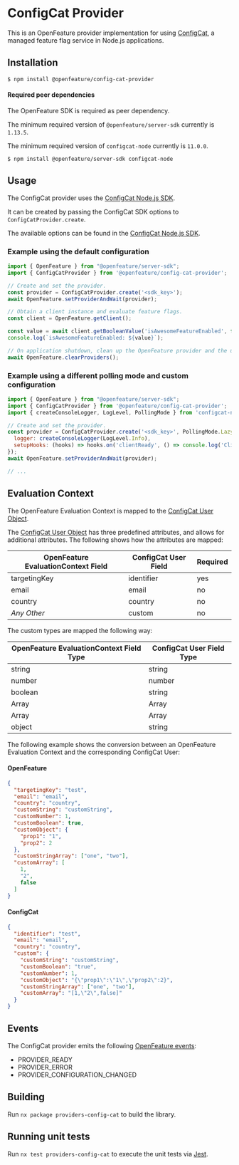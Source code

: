 # ConfigCat Provider

This is an OpenFeature provider implementation for using [ConfigCat](https://configcat.com), a managed feature flag service in Node.js applications.

## Installation

```
$ npm install @openfeature/config-cat-provider
```

#### Required peer dependencies

The OpenFeature SDK is required as peer dependency.

The minimum required version of `@openfeature/server-sdk` currently is `1.13.5`.

The minimum required version of `configcat-node` currently is `11.0.0`.

```
$ npm install @openfeature/server-sdk configcat-node
```

## Usage

The ConfigCat provider uses the [ConfigCat Node.js SDK](https://configcat.com/docs/sdk-reference/node/).

It can be created by passing the ConfigCat SDK options to ```ConfigCatProvider.create```.

The available options can be found in the [ConfigCat Node.js SDK](https://configcat.com/docs/sdk-reference/node/#creating-the-configcat-client).

### Example using the default configuration

```javascript
import { OpenFeature } from "@openfeature/server-sdk";
import { ConfigCatProvider } from '@openfeature/config-cat-provider';

// Create and set the provider.
const provider = ConfigCatProvider.create('<sdk_key>');
await OpenFeature.setProviderAndWait(provider);

// Obtain a client instance and evaluate feature flags.
const client = OpenFeature.getClient();

const value = await client.getBooleanValue('isAwesomeFeatureEnabled', false);
console.log(`isAwesomeFeatureEnabled: ${value}`);

// On application shutdown, clean up the OpenFeature provider and the underlying ConfigCat client.
await OpenFeature.clearProviders();
```

### Example using a different polling mode and custom configuration

```javascript
import { OpenFeature } from "@openfeature/server-sdk";
import { ConfigCatProvider } from '@openfeature/config-cat-provider';
import { createConsoleLogger, LogLevel, PollingMode } from 'configcat-node';

// Create and set the provider.
const provider = ConfigCatProvider.create('<sdk_key>', PollingMode.LazyLoad, {
  logger: createConsoleLogger(LogLevel.Info),
  setupHooks: (hooks) => hooks.on('clientReady', () => console.log('Client is ready!')),
});
await OpenFeature.setProviderAndWait(provider);

// ...
```

## Evaluation Context

The OpenFeature Evaluation Context is mapped to the [ConfigCat User Object](https://configcat.com/docs/advanced/user-object/).

The [ConfigCat User Object](https://configcat.com/docs/advanced/user-object/) has three predefined attributes,
and allows for additional attributes.
The following shows how the attributes are mapped:

| OpenFeature EvaluationContext Field | ConfigCat User Field | Required |
|-------------------------------------|----------------------|----------|
| targetingKey                        | identifier           | yes      |
| email                               | email                | no       |
| country                             | country              | no       |
| _Any Other_                         | custom               | no       |

The custom types are mapped the following way:

| OpenFeature EvaluationContext Field Type      | ConfigCat User Field Type |
|-----------------------------------------------|---------------------------|
| string                                        | string                    |
| number                                        | number                    |
| boolean                                       | string                    |
| Array<string>                                 | Array<string>             |
| Array                                         | Array                     |
| object                                        | string                    |

The following example shows the conversion between an OpenFeature Evaluation Context and the corresponding ConfigCat
User:

#### OpenFeature

```json
{
  "targetingKey": "test",
  "email": "email",
  "country": "country",
  "customString": "customString",
  "customNumber": 1,
  "customBoolean": true,
  "customObject": {
    "prop1": "1",
    "prop2": 2
  },
  "customStringArray": ["one", "two"],
  "customArray": [
    1,
    "2",
    false
  ]
}
```

#### ConfigCat

```json
{
  "identifier": "test",
  "email": "email",
  "country": "country",
  "custom": {
    "customString": "customString",
    "customBoolean": "true",
    "customNumber": 1,
    "customObject": "{\"prop1\":\"1\",\"prop2\":2}",
    "customStringArray": ["one", "two"],
    "customArray": "[1,\"2\",false]"
  }
}
```

## Events

The ConfigCat provider emits the
following [OpenFeature events](https://openfeature.dev/specification/types#provider-events):

- PROVIDER_READY
- PROVIDER_ERROR
- PROVIDER_CONFIGURATION_CHANGED

## Building

Run `nx package providers-config-cat` to build the library.

## Running unit tests

Run `nx test providers-config-cat` to execute the unit tests via [Jest](https://jestjs.io).
